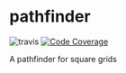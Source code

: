 # pathfinder

![travis](https://travis-ci.org/mriekkin/pathfinder.svg?branch=master)
[![Code Coverage](https://img.shields.io/codecov/c/github/mriekkin/pathfinder/master.svg)](https://codecov.io/github/mriekkin/pathfinder/)

A pathfinder for square grids
